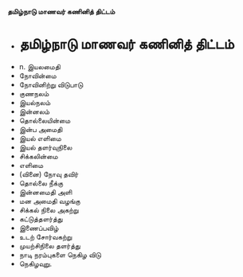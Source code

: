 **தமிழ்நாடு மாணவர் கணினித் திட்டம்**
- # தமிழ்நாடு மாணவர் கணினித் திட்டம்
- n. இயலமைதி
- நோவின்மை
- நோவினிற்று விடுபாடு
- குணநலம்
- இயல்நலம்
- இன்னலம்
- தொல்லையின்மை
- இன்ப அமைதி
- இயல் எளிமை
- இயல் தளர்வுநிலை
- சிக்கலின்மை
- எளிமை
- (வினை) நோவு தவிர்
- தொல்லை நீக்கு
- இன்னமைதி அளி
- மன அமைதி வழங்கு
- சிக்கல் நிலை அகற்று
- கட்டுத்தளர்த்து
- இணைப்பவிழ்
- உடற் சோர்வகற்று
- முயற்சிநிலை தளர்த்து
- நாடி நரம்புகளை நெகிழ விடு
- நெகிழவுறு.

